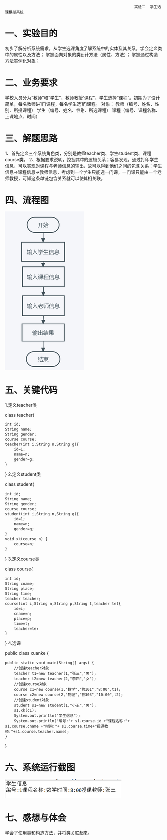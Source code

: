                                                               实验二  学生选课模拟系统
一、实验目的
====
初步了解分析系统需求，从学生选课角度了解系统中的实体及其关系，学会定义类中的属性以及方法；
掌握面向对象的类设计方法（属性、方法）；
掌握通过构造方法实例化对象；

二、业务要求
====
学校人员分为“教师”和“学生”，教师教授“课程”，学生选择“课程”。初期为了设计简单，每名教师讲1门课程，每名学生选1门课程。
对象：	教师（编号、姓名、性别、所授课程）
			学生（编号、姓名、性别、所选课程）
			课程（编号、课程名称、上课地点、时间）
			
三、解题思路
====
1、首先定义三个系统角色类，分别是教师teacher类、学生student类、课程course类。
2、根据要求说明，挖掘其中的逻辑关系；容易发现，通过打印学生信息，可以实现对课程与老师信息的输出，故可以得到他们之间的包含关系：学生信息→课程信息→教师信息，考虑到一个学生只能选一门课，一门课只能由一个老师教授，可知这条单链包含关系就可以使其相关联。

四、流程图
====
![流程图](https://github.com/Keefe1349/java/blob/main/%E4%BD%9C%E4%B8%9A%E4%BA%8C/%E6%B5%81%E7%A8%8B%E5%9B%BE.png)

五、关键代码
====
1.定义teacher类

class teacher{

	int id;
	String name;
	String gender;
	course course;
	teacher(int i,String n,String g){
		id=1;
		name=n;
		gender=g;	
	}
}
2.定义student类

class student{	

	int id;
	String name;
	String gender;
	course course;
	student(int i,String n,String g){
		id=1;
		name=n;
		gender=g;
	}
	void xk(course n) {
		course=n;
	}
}
3.定义course类

class course{

	int id;
	String cname;
	String place;
	String time;
	teacher teacher;
	course(int i,String n,String p,String t,teacher te){
		id=i;
		cname=n;
		place=p;
		time=t;
		teacher=te;
	}
}
4.选课

public class xuanke {

	public static void main(String[] args) {
		//创建teacher对象
		teacher t1=new teacher(1,"张三","男");
		teacher t2=new teacher(2,"李四","女");
		//创建course对象
		course c1=new course(1,"数学","教101","8:00",t1);
		course c2=new course(2,"物理","教303","10:00",t2);
		//创建student对象
		student s1=new student(1,"小王","男");
		s1.xk(c1);
		System.out.println("学生信息");
		System.out.println("编号:"+ s1.course.id +"课程名称:"+ s1.course.cname +"时间:"+ s1.course.time+"授课教师:"+s1.course.teacher.name);
	}

}

六、系统运行截图
====
![系统运行结果](https://github.com/Keefe1349/java/blob/main/%E4%BD%9C%E4%B8%9A%E4%BA%8C/%E7%B3%BB%E7%BB%9F%E8%BF%90%E8%A1%8C%E7%BB%93%E6%9E%9C.png)

七、感想与体会
====
学会了使用类和构造方法，并将类关联起来。
